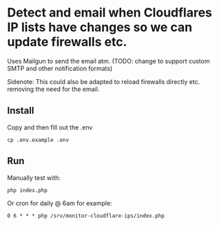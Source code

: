 
# Detect and email when Cloudflares IP lists have changes so we can update firewalls etc. 

Uses Mailgun to send the email atm. (TODO: change to support custom SMTP and other notification formats)

Sidenote: This could also be adapted to reload firewalls directly etc. removing the need for the email.

## Install

Copy and then fill out the .env
```
cp .env.example .env
```

## Run

Manually test with:
```
php index.php
```

Or cron for daily @ 6am for example:
```
0 6 * * * php /srv/monitor-cloudflare-ips/index.php
```


